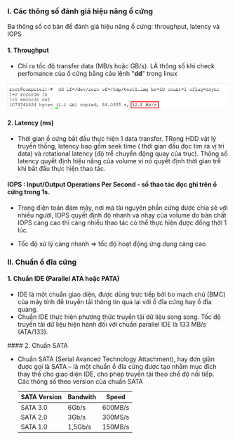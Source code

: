 ### I. Các thông số đánh giá hiệu năng ổ cứng

Ba thông số cơ bản để đánh giá hiệu năng ổ cứng: throughput, latency và IOPS

#### 1. Throughput
- Chỉ ra tốc độ transfer data (MB/s hoặc GB/s). LÀ thông số khi check perfomance của ổ cứng bằng câu lệnh "**dd**" trong linux

![disk](/images/disk3.png)

#### 2. Latency (ms)
- Thời gian ổ cứng bắt đầu thực hiện 1 data transfer. TRong HDD vật lý truyền thống, latency bao gồm seek time ( thời gian đầu đọc tìm ra vị trí data)
 và rotational latency (độ trễ chuyển động quay của trục). Thông số latency quyết định hiệu năng của volume vì nó quyết định thời gian trễ khi bắt
 đầu thực hiện thao tác.
 
#### IOPS : Input/Output Operations Per Second - số thao tác đọc ghi trên ổ cứng trong 1s. 
- Trong điện toán đám mây, nơi mà tài nguyên phần cứng được chia sẻ với nhiều người, IOPS quyết định độ nhanh và nhạy của 
volume do bản chất IOPS càng cao thì càng nhiều thao tác có thể thực hiện được đồng thời 1 lúc.

- Tốc độ xử lý càng nhanh => tốc độ hoạt động ứng dụng càng cao

### II. Chuẩn ổ đĩa cứng
#### 1. Chuẩn IDE (Parallel ATA hoặc PATA)
<ul>
<li>IDE là một chuẩn giao diện, được dùng trực tiếp bởi bo mạch chủ (BMC) của máy tính để truyền tải thông tin qua lại với ổ đĩa cứng hay ổ đĩa quang.</li>
<li>Chuẩn IDE thực hiện phương thức truyền tải dữ liệu song song. Tốc độ truyền tải dữ liệu hiện hành đối với chuẩn parallel IDE là 133 MB/s (ATA/133).</li>
</ul>
#### 2. Chuẩn SATA
<ul>
<li>Chuẩn SATA (Serial Avanced Technology Attachment), hay đơn giản được gọi là SATA – là một chuẩn ổ đĩa cứng được tạo nhằm mục đích thay thế cho giao diện IDE, cho phép truyền tải theo chế độ nối tiếp.</li>
Các thông số theo version của chuẩn SATA

|SATA Version | Bandwith | Speed|
|--------------|-------|------|
| SATA 3.0 | 6Gb/s | 600MB/s |
| SATA 2.0 | 3Gb/s | 300MS/s |
| SATA 1.0 | 1,5Gb/s | 150MB/s |

